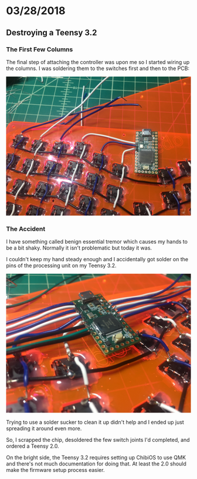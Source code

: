 # 03/28/2018

## Destroying a Teensy 3.2

### The First Few Columns

The final step of attaching the controller was upon me so I started wiring up the columns. I was soldering them to the switches first and then to the PCB:

![The First Few Columns][the first few columns]

### The Accident

I have something called benign essential tremor which causes my hands to be a bit shaky. Normally it isn't problematic but today it was.

I couldn't keep my hand steady enough and I accidentally got solder on the pins of the processing unit on my Teensy 3.2.

![The Accident][the accident]

Trying to use a solder sucker to clean it up didn't help and I ended up just spreading it around even more.

So, I scrapped the chip, desoldered the few switch joints I'd completed, and ordered a Teensy 2.0.

On the bright side, the Teensy 3.2 requires setting up ChibiOS to use QMK and there's not much documentation for doing that. At least the 2.0 should make the firmware setup process easier.

[the first few columns]: ./images/03-28_19-36-13_00.jpg "The First Few Columns"
[the accident]: ./images/03-28_20-02-41_00.jpg "The Accident"

